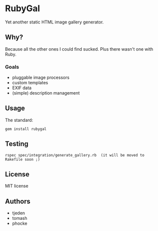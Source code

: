 # RubyGal

Yet another static HTML image gallery generator.

## Why?

Because all the other ones I could find sucked. Plus there wasn't one with Ruby.

### Goals

* pluggable image processors
* custom templates
* EXIF data
* (simple) description management 

## Usage

The standard:

    gem install rubygal

## Testing

    rspec spec/integration/generate_gallery.rb  (it will be moved to Rakefile soon ;)

## License

MIT license

## Authors

* tjeden
* tomash
* phocke
